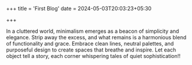 +++
title = 'First Blog'
date = 2024-05-03T20:03:23+05:30

+++

In a cluttered world, minimalism emerges as a beacon of simplicity and elegance. Strip away the excess, and what remains is a harmonious blend of functionality and grace. Embrace clean lines, neutral palettes, and purposeful design to create spaces that breathe and inspire. Let each object tell a story, each corner whispering tales of quiet sophistication!!
